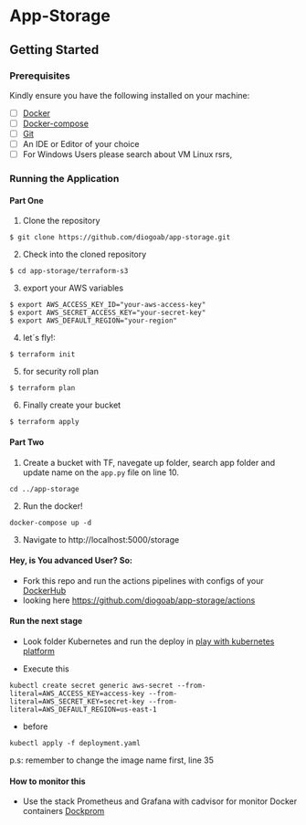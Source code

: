 # App-Storage

## Getting Started

### Prerequisites

Kindly ensure you have the following installed on your machine:

- [ ] [Docker](https://realpython.com/installing-python/)
- [ ] [Docker-compose](https://pipenv.readthedocs.io/en/latest/#install-pipenv-today)
- [ ] [Git]()
- [ ] An IDE or Editor of your choice
- [ ] For Windows Users please search about VM Linux rsrs, 

### Running the Application

#### Part One
1. Clone the repository
```
$ git clone https://github.com/diogoab/app-storage.git
```
2. Check into the cloned repository
```
$ cd app-storage/terraform-s3
```
3. export your AWS variables
```
$ export AWS_ACCESS_KEY_ID="your-aws-access-key"
$ export AWS_SECRET_ACCESS_KEY="your-secret-key"
$ export AWS_DEFAULT_REGION="your-region"
```
4. let´s fly!:
```
$ terraform init
```
5. for security roll plan
```
$ terraform plan
```
6. Finally create your bucket
```
$ terraform apply
```
#### Part Two

1. Create a bucket with TF, navegate up folder, search app folder and update name on the `app.py` file on line 10.
```
cd ../app-storage
```
2. Run the docker!
```
docker-compose up -d
```
3. Navigate to http://localhost:5000/storage

#### Hey, is You advanced User? So:
 - Fork this repo and run the actions pipelines with configs of your [DockerHub](https://hub.docker.com/) 
 - looking here https://github.com/diogoab/app-storage/actions

#### Run the next stage
 - Look folder Kubernetes and run the deploy in [play with kubernetes platform](https://labs.play-with-k8s.com/)

 - Execute this
 ```
 kubectl create secret generic aws-secret --from-literal=AWS_ACCESS_KEY=access-key --from-literal=AWS_SECRET_KEY=secret-key --from-literal=AWS_DEFAULT_REGION=us-east-1
 ```
 
 - before
 ```
 kubectl apply -f deployment.yaml
 ```
p.s: remember to change the image name first, line 35

#### How to monitor this

- Use the stack Prometheus and Grafana with cadvisor for monitor Docker containers
[Dockprom](https://github.com/stefanprodan/dockprom)